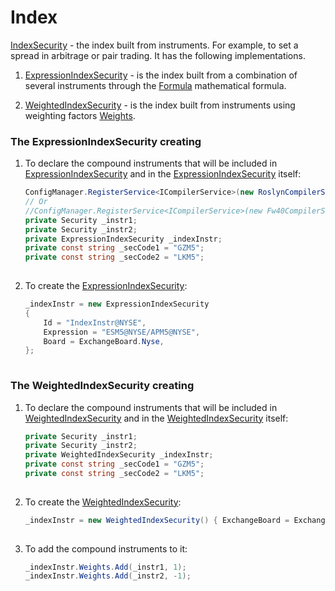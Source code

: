 # Index

[IndexSecurity](xref:StockSharp.Algo.IndexSecurity) \- the index built from instruments. For example, to set a spread in arbitrage or pair trading. It has the following implementations.

1. [ExpressionIndexSecurity](xref:StockSharp.Algo.Expressions.ExpressionIndexSecurity) \- is the index built from a combination of several instruments through the [Formula](xref:StockSharp.Algo.Expressions.ExpressionIndexSecurity.Formula) mathematical formula.

2. [WeightedIndexSecurity](xref:StockSharp.Algo.WeightedIndexSecurity) \- is the index built from instruments using weighting factors [Weights](xref:StockSharp.Algo.WeightedIndexSecurity.Weights).

### The ExpressionIndexSecurity creating

1. To declare the compound instruments that will be included in [ExpressionIndexSecurity](xref:StockSharp.Algo.Expressions.ExpressionIndexSecurity) and in the [ExpressionIndexSecurity](xref:StockSharp.Algo.Expressions.ExpressionIndexSecurity) itself:

   ```cs
   ConfigManager.RegisterService<ICompilerService>(new RoslynCompilerService());
   // Or
   //ConfigManager.RegisterService<ICompilerService>(new Fw40CompilerService(Directory.GetCurrentDirectory(), Directory.GetCurrentDirectory()));
   private Security _instr1;
   private Security _instr2;
   private ExpressionIndexSecurity _indexInstr;
   private const string _secCode1 = "GZM5";
   private const string _secCode2 = "LKM5";
   							
   ```
2. To create the [ExpressionIndexSecurity](xref:StockSharp.Algo.Expressions.ExpressionIndexSecurity):

   ```cs
   _indexInstr = new ExpressionIndexSecurity
   {
       Id = "IndexInstr@NYSE",
       Expression = "ESM5@NYSE/APM5@NYSE",
       Board = ExchangeBoard.Nyse,
   };
   							
   ```

### The WeightedIndexSecurity creating

1. To declare the compound instruments that will be included in [WeightedIndexSecurity](xref:StockSharp.Algo.WeightedIndexSecurity) and in the [WeightedIndexSecurity](xref:StockSharp.Algo.WeightedIndexSecurity) itself:

   ```cs
   private Security _instr1;
   private Security _instr2;
   private WeightedIndexSecurity _indexInstr;
   private const string _secCode1 = "GZM5";
   private const string _secCode2 = "LKM5";
   							
   ```
2. To create the [WeightedIndexSecurity](xref:StockSharp.Algo.WeightedIndexSecurity):

   ```cs
   _indexInstr = new WeightedIndexSecurity() { ExchangeBoard = ExchangeBoard.Nyse, Id = "IndexInstr" };
   							
   ```
3. To add the compound instruments to it:

   ```cs
   _indexInstr.Weights.Add(_instr1, 1);
   _indexInstr.Weights.Add(_instr2, -1);
   							
   ```
